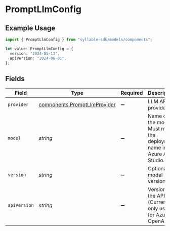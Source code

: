 # PromptLlmConfig

## Example Usage

```typescript
import { PromptLlmConfig } from "syllable-sdk/models/components";

let value: PromptLlmConfig = {
  version: "2024-05-13",
  apiVersion: "2024-06-01",
};
```

## Fields

| Field                                                                        | Type                                                                         | Required                                                                     | Description                                                                  | Example                                                                      |
| ---------------------------------------------------------------------------- | ---------------------------------------------------------------------------- | ---------------------------------------------------------------------------- | ---------------------------------------------------------------------------- | ---------------------------------------------------------------------------- |
| `provider`                                                                   | [components.PromptLlmProvider](../../models/components/promptllmprovider.md) | :heavy_minus_sign:                                                           | LLM API provider.                                                            |                                                                              |
| `model`                                                                      | *string*                                                                     | :heavy_minus_sign:                                                           | Name of the model. Must match the deployment name in Azure AI Studio.        | gpt-4o                                                                       |
| `version`                                                                    | *string*                                                                     | :heavy_minus_sign:                                                           | Optional model version.                                                      | 2024-05-13                                                                   |
| `apiVersion`                                                                 | *string*                                                                     | :heavy_minus_sign:                                                           | Version of the API. (Currently only used for Azure OpenAI.)                  | 2024-06-01                                                                   |